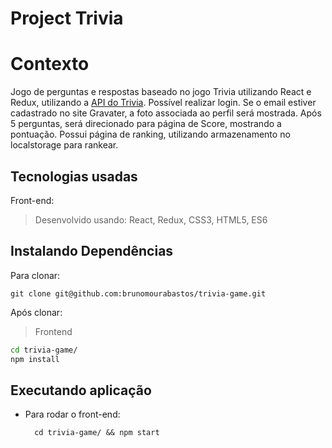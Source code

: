 # Project Trivia

# Contexto
Jogo de perguntas e respostas baseado no jogo Trivia utilizando React e Redux, utilizando a [API do Trivia](https://opentdb.com/api_config.php).
Possível realizar login. Se o email estiver cadastrado no site Gravater, a foto associada ao perfil será mostrada.
Após 5 perguntas, será direcionado para página de Score, mostrando a pontuação.
Possui página de ranking, utilizando armazenamento no localstorage para rankear.


## Tecnologias usadas

Front-end:
> Desenvolvido usando: React, Redux, CSS3, HTML5, ES6

## Instalando Dependências

Para clonar:

```
git clone git@github.com:brunomourabastos/trivia-game.git
```

Após clonar:

> Frontend
```bash
cd trivia-game/
npm install
``` 
## Executando aplicação

* Para rodar o front-end:

  ```
    cd trivia-game/ && npm start
  ```
